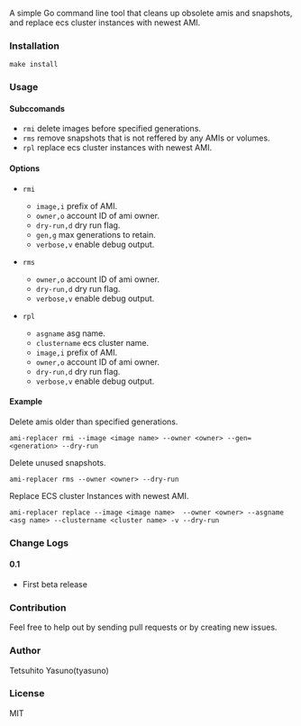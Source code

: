A simple Go command line tool that cleans up obsolete amis and snapshots, and replace ecs cluster instances with newest AMI.


### Installation

```
make install
```

### Usage

#### Subccomands

- `rmi` delete images before specified generations.
- `rms` remove snapshots that is not reffered by any AMIs or volumes.
- `rpl` replace ecs cluster instances with newest AMI.

#### Options

- `rmi`
  - `image,i` prefix of AMI.
  - `owner,o` account ID of ami owner.
  - `dry-run,d` dry run flag.
  - `gen,g` max generations to retain.
  - `verbose,v` enable debug output.

- `rms`
  - `owner,o` account ID of ami owner.
  - `dry-run,d` dry run flag.
  - `verbose,v` enable debug output.

- `rpl`
  - `asgname` asg name.
  - `clustername` ecs cluster name.
  - `image,i` prefix of AMI.
  - `owner,o` account ID of ami owner.
  - `dry-run,d` dry run flag.
  - `verbose,v` enable debug output.


#### Example

Delete amis older than specified generations.
```
ami-replacer rmi --image <image name> --owner <owner> --gen=<generation> --dry-run
```


Delete unused snapshots.
```
ami-replacer rms --owner <owner> --dry-run
```


Replace ECS cluster Instances with newest AMI.
```
ami-replacer replace --image <image name>  --owner <owner> --asgname <asg name> --clustername <cluster name> -v --dry-run
```

### Change Logs

#### 0.1
 - First beta release

### Contribution
Feel free to help out by sending pull requests or by creating new issues.

### Author
Tetsuhito Yasuno(tyasuno)

### License
MIT

